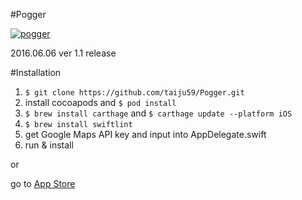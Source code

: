 #Pogger

[![pogger](http://a5.mzstatic.com/jp/r30/Purple30/v4/b0/35/d9/b035d9eb-c28a-d215-8f57-4f69d940b263/icon175x175.jpeg)](https://appsto.re/jp/urcJcb.i)

2016.06.06 ver 1.1 release

#Installation

1. `$ git clone https://github.com/taiju59/Pogger.git`
2. install cocoapods and `$ pod install`
3. `$ brew install carthage` and `$ carthage update --platform iOS`
4. `$ brew install swiftlint`
5. get Google Maps API key and input into AppDelegate.swift
6. run & install

or

go to [App Store](https://appsto.re/jp/urcJcb.i)
